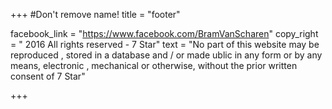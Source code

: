 +++
#Don't remove name!
title = "footer"

facebook_link = "https://www.facebook.com/BramVanScharen"
copy_right = " 2016  All rights reserved - 7 Star"
text = "No part of this website may be reproduced , stored in a database and / or made ublic in any form or by any means, electronic , mechanical or otherwise, without the prior written consent of 7 Star"


+++
